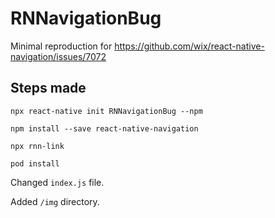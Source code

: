 # RNNavigationBug
Minimal reproduction for https://github.com/wix/react-native-navigation/issues/7072
## Steps made
`npx react-native init RNNavigationBug --npm`

`npm install --save react-native-navigation`

`npx rnn-link`

`pod install`

Changed `index.js` file.

Added `/img` directory.
